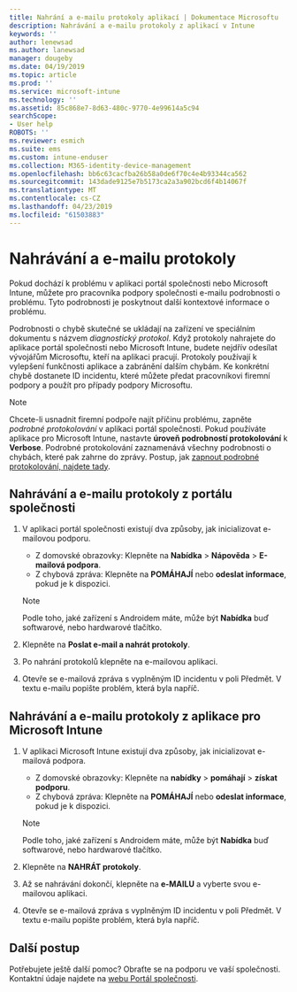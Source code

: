 ```yaml
---
title: Nahrání a e-mailu protokoly aplikací | Dokumentace Microsoftu
description: Nahrávání a e-mailu protokoly z aplikací v Intune
keywords: ''
author: lenewsad
ms.author: lanewsad
manager: dougeby
ms.date: 04/19/2019
ms.topic: article
ms.prod: ''
ms.service: microsoft-intune
ms.technology: ''
ms.assetid: 85c868e7-8d63-480c-9770-4e99614a5c94
searchScope:
- User help
ROBOTS: ''
ms.reviewer: esmich
ms.suite: ems
ms.custom: intune-enduser
ms.collection: M365-identity-device-management
ms.openlocfilehash: bb6c63cacfba26b58a0de6f70c4e4b93344ca562
ms.sourcegitcommit: 143dade9125e7b5173ca2a3a902bcd6f4b14067f
ms.translationtype: MT
ms.contentlocale: cs-CZ
ms.lasthandoff: 04/23/2019
ms.locfileid: "61503883"
---
```

# <a name="upload-and-email-logs"></a>Nahrávání a e-mailu protokoly  

Pokud dochází k problému v aplikaci portál společnosti nebo Microsoft Intune, můžete pro pracovníka podpory společnosti e-mailu podrobnosti o problému. Tyto podrobnosti je poskytnout další kontextové informace o problému.  

Podrobnosti o chybě skutečné se ukládají na zařízení ve speciálním dokumentu s názvem _diagnostický protokol_. Když protokoly nahrajete do aplikace portál společnosti nebo Microsoft Intune, budete nejdřív odesílat vývojářům Microsoftu, kteří na aplikaci pracují. Protokoly používají k vylepšení funkčnosti aplikace a zabránění dalším chybám. Ke konkrétní chybě dostanete ID incidentu, které můžete předat pracovníkovi firemní podpory a použít pro případy podpory Microsoftu.  

> [!Note]
> Chcete-li usnadnit firemní podpoře najít příčinu problému, zapněte _podrobné protokolování_ v aplikaci portál společnosti. Pokud používáte aplikace pro Microsoft Intune, nastavte **úroveň podrobností protokolování** k **Verbose**. Podrobné protokolování zaznamenává všechny podrobnosti o chybách, které pak zahrne do zprávy. Postup, jak [zapnout podrobné protokolování, najdete tady](use-verbose-logging-to-help-your-it-administrator-fix-device-issues-android.md).  

## <a name="upload-and-email-logs-from-company-portal"></a>Nahrávání a e-mailu protokoly z portálu společnosti  

1.  V aplikaci portál společnosti existují dva způsoby, jak inicializovat e-mailovou podporu.
    * Z domovské obrazovky: Klepněte na **Nabídka** > **Nápověda** > **E-mailová podpora**.  
    * Z chybová zpráva: Klepněte na **POMÁHAJÍ** nebo **odeslat informace**, pokud je k dispozici.  

    > [!NOTE]
    > Podle toho, jaké zařízení s Androidem máte, může být **Nabídka** buď softwarové, nebo hardwarové tlačítko.  

3.  Klepněte na **Poslat e-mail a nahrát protokoly**.  
4.  Po nahrání protokolů klepněte na e-mailovou aplikaci. 
5. Otevře se e-mailová zpráva s vyplněným ID incidentu v poli Předmět. V textu e-mailu popište problém, která byla napříč.    


 ## <a name="upload-and-email-logs-from-microsoft-intune-app"></a>Nahrávání a e-mailu protokoly z aplikace pro Microsoft Intune   

1.  V aplikaci Microsoft Intune existují dva způsoby, jak inicializovat e-mailová podpora.  
    * Z domovské obrazovky: Klepněte na **nabídky** > **pomáhají** > **získat podporu**.  
    * Z chybová zpráva: Klepněte na **POMÁHAJÍ** nebo **odeslat informace**, pokud je k dispozici.  

    > [!NOTE]
    > Podle toho, jaké zařízení s Androidem máte, může být **Nabídka** buď softwarové, nebo hardwarové tlačítko.

3.  Klepněte na **NAHRÁT protokoly**.  
4.  Až se nahrávání dokončí, klepněte na **e-MAILU** a vyberte svou e-mailovou aplikaci.  
5. Otevře se e-mailová zpráva s vyplněným ID incidentu v poli Předmět. V textu e-mailu popište problém, která byla napříč.  

## <a name="next-steps"></a>Další postup  

Potřebujete ještě další pomoc? Obraťte se na podporu ve vaší společnosti. Kontaktní údaje najdete na [webu Portál společnosti](https://go.microsoft.com/fwlink/?linkid=2010980).
